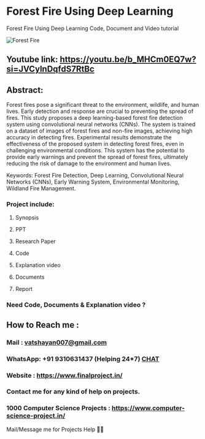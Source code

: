# Forest Fire Using Deep Learning
Forest Fire Using Deep Learning Code, Document and Video tutorial 

![Forest Fire](https://github.com/user-attachments/assets/551489ce-a2f3-4743-9be3-6395476293db)

## Youtube link: https://youtu.be/b_MHCm0EQ7w?si=JVCylnDqfdS7RtBc

## Abstract:
Forest fires pose a significant threat to the environment, wildlife, and human lives. Early detection and response are crucial to preventing the spread of fires. This study proposes a deep learning-based forest fire detection system using convolutional neural networks (CNNs). The system is trained on a dataset of images of forest fires and non-fire images, achieving high accuracy in detecting fires. Experimental results demonstrate the effectiveness of the proposed system in detecting forest fires, even in challenging environmental conditions. This system has the potential to provide early warnings and prevent the spread of forest fires, ultimately reducing the risk of damage to the environment and human lives.

Keywords: Forest Fire Detection, Deep Learning, Convolutional Neural Networks (CNNs), Early Warning System, Environmental Monitoring, Wildland Fire Management.

### Project include: 

1. Synopsis

2. PPT

3. Research Paper


4. Code

5. Explanation video

6. Documents

7. Report


### Need Code, Documents & Explanation video ? 

## How to Reach me :

### Mail : vatshayan007@gmail.com 

### WhatsApp: +91 9310631437 (Helping 24*7) **[CHAT](https://wa.me/message/CHWN2AHCPMAZK1)** 

### Website : https://www.finalproject.in/

### Contact me for any kind of help on projects.
### 1000 Computer Science Projects : https://www.computer-science-project.in/


Mail/Message me for Projects Help 🙏🏻

